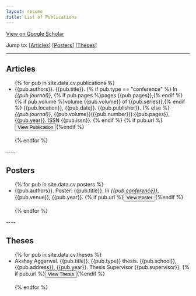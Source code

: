 ```yaml
---
layout: resume
title: List of Publications
---
```


<i class="ai ai-fw ai-google-scholar"></i> [View on Google Scholar](https://scholar.google.co.uk/citations?user=aPd4T_YAAAAJ)

Jump to: [[Articles](#articles)] [[Posters](#posters)] [[Theses](#theses)]

----


## Articles

<ul>
    {% for pub in site.data.cv.publications %}
        <li>{{pub.authors}}.  {{pub.title}}.  {% if pub.type == "conference" %} In <em>{{pub.journal}}</em>, {% if pub.pages %}pages {{pub.pages}},{% endif %} {% if pub.volume %}volume {{pub.volume}} of {{pub.series}},{% endif %} {{pub.location}}, {{pub.date}}.  {{pub.publisher}}. {% else %} <em>{{pub.journal}}</em>, {{pub.volume}}({{pub.number}}):{{pub.pages}}, {{pub.year}}. ISSN {{pub.issn}}. {% endif %} {% if pub.url %}<a href="{{pub.url}}"><button>View Publication</button></a>{%endif %}</li><br />
    {% endfor %}
</ul>
----

## Posters

<ul>
    {% for pub in site.data.cv.posters %}
        <li>{{pub.authors}}.  Poster: {{pub.title}}. In <em>{{pub.conference}}</em>, {{pub.venue}}, {{pub.year}}. {% if pub.url %}<a href="{% if pub.internal %}{{pub.url | prepend: site.url}}{% else %}{{pub.url}}{% endif %}"><button>View Poster</button></a>{%endif %}</li><br />
    {% endfor %}
</ul>
----

## Theses

<ul>
    {% for pub in site.data.cv.theses %}
        <li>Akshay Aggarwal.  {{pub.title}}.  {{pub.type}} thesis. {{pub.school}}, {{pub.address}}, {{pub.year}}. Thesis Supervisor {{pub.supervisor}}. {% if pub.url %}<a href="{% if pub.internal %}{{pub.url | prepend: site.url}}{% else %}{{pub.url}}{% endif %}"><button>View Thesis</button></a>{%endif %}</li><br />
    {% endfor %}
</ul>